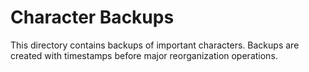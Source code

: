 # Character Backups

This directory contains backups of important characters.
Backups are created with timestamps before major reorganization operations.
